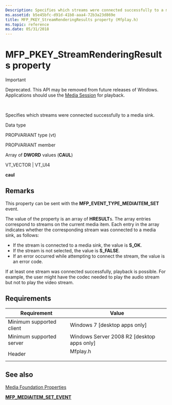 ```yaml
---
Description: Specifies which streams were connected successfully to a media sink.
ms.assetid: b5e45bfc-d91d-41b8-aaa4-72b3a23d869e
title: MFP_PKEY_StreamRenderingResults property (Mfplay.h)
ms.topic: reference
ms.date: 05/31/2018
---
```


# MFP\_PKEY\_StreamRenderingResults property

> [!IMPORTANT]
> Deprecated. This API may be removed from future releases of Windows. Applications should use the [Media Session](media-session.md) for playback.

 

Specifies which streams were connected successfully to a media sink.



Data type

PROPVARIANT type (vt)

PROPVARIANT member

Array of **DWORD** values (**CAUL**)

VT\_VECTOR \| VT\_UI4

**caul**



## Remarks

This property can be sent with the **MFP\_EVENT\_TYPE\_MEDIAITEM\_SET** event.

The value of the property is an array of **HRESULT**s. The array entries correspond to streams on the current media item. Each entry in the array indicates whether the corresponding stream was connected to a media sink, as follows:

-   If the stream is connected to a media sink, the value is **S\_OK**.
-   If the stream is not selected, the value is **S\_FALSE**.
-   If an error occurred while attempting to connect the stream, the value is an error code.

If at least one stream was connected successfully, playback is possible. For example, the user might have the codec needed to play the audio stream but not to play the video stream.

## Requirements



| Requirement | Value |
|-------------------------------------|-------------------------------------------------------------------------------------|
| Minimum supported client<br/> | Windows 7 \[desktop apps only\]<br/>                                          |
| Minimum supported server<br/> | Windows Server 2008 R2 \[desktop apps only\]<br/>                             |
| Header<br/>                   | <dl> <dt>Mfplay.h</dt> </dl> |



## See also

<dl> <dt>

[Media Foundation Properties](media-foundation-properties.md)
</dt> <dt>

[**MFP\_MEDIAITEM\_SET\_EVENT**](/windows/desktop/api/mfplay/ns-mfplay-mfp_mediaitem_set_event)
</dt> </dl>

 

 




